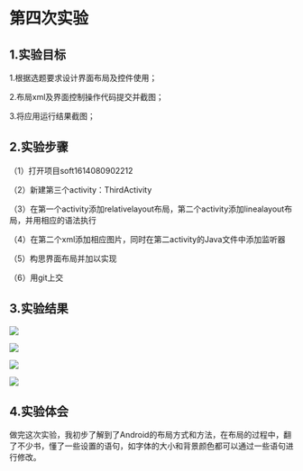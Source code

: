 # 第四次实验

## 1.实验目标

1.根据选题要求设计界面布局及控件使用；

2.布局xml及界面控制操作代码提交并截图；

3.将应用运行结果截图；

## 2.实验步骤

（1）打开项目soft1614080902212

（2）新建第三个activity：ThirdActivity

（3）在第一个activity添加relativelayout布局，第二个activity添加linealayout布局，并用相应的语法执行

（4）在第二个xml添加相应图片，同时在第二activity的Java文件中添加监听器

（5）构思界面布局并加以实现

（6）用git上交

## 3.实验结果

![](https://github.com/hzulinzr/android-labs-2018/blob/master/soft1614080902212/png4.1.png)

![](https://github.com/hzulinzr/android-labs-2018/blob/master/soft1614080902212/png4.2.png)

![](https://github.com/hzulinzr/android-labs-2018/blob/master/soft1614080902212/png4.3.png)

![](https://github.com/hzulinzr/android-labs-2018/blob/master/soft1614080902212/png4.4.png)

## 4.实验体会

做完这次实验，我初步了解到了Android的布局方式和方法，在布局的过程中，翻了不少书，懂了一些设置的语句，如字体的大小和背景颜色都可以通过一些语句进行修改。
